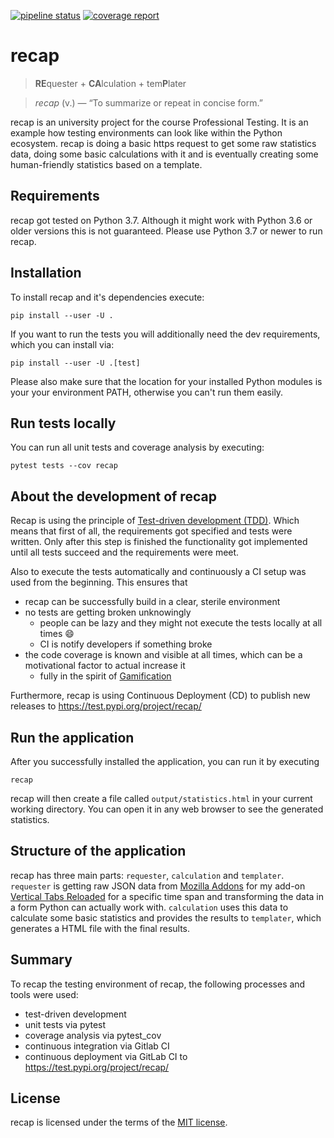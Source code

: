 [![pipeline status](https://code.fbi.h-da.de/istmikeck/pt-recap/badges/master/pipeline.svg)](https://code.fbi.h-da.de/istmikeck/pt-recap/commits/master) [![coverage report](https://code.fbi.h-da.de/istmikeck/pt-recap/badges/master/coverage.svg)](https://code.fbi.h-da.de/istmikeck/pt-recap/commits/master)

# recap 

> **RE**quester + **CA**lculation + tem**P**later

> *recap* (v.) — “To summarize or repeat in concise form.”

recap is an university project for the course Professional Testing. 
It is an example how testing environments can look like within the Python ecosystem. 
recap is doing a basic https request to get some raw statistics data, doing some basic calculations with it
and is eventually creating some human-friendly statistics based on a template.


## Requirements 
recap got tested on Python 3.7. Although it might work with Python 3.6 or older versions this is not guaranteed.
Please use Python 3.7 or newer to run recap.


## Installation
To install recap and it's dependencies execute:

`pip install --user -U .`

If you want to run the tests you will additionally need the dev requirements, which you can install via:

`pip install --user -U .[test]`

Please also make sure that the location for your installed Python modules is your your environment PATH,
otherwise you can't run them easily.


## Run tests locally
You can run all unit tests and coverage analysis by executing:

`pytest tests --cov recap`


## About the development of recap
Recap is using the principle of [Test-driven development (TDD)](https://en.wikipedia.org/wiki/Test-driven_development).
Which means that first of all, the requirements got specified and tests were written. 
Only after this step is finished the functionality got implemented until all tests succeed
and the requirements were meet. 

Also to execute the tests automatically and continuously a CI setup was used from the beginning.
This ensures that
  * recap can be successfully build in a clear, sterile environment
  * no tests are getting broken unknowingly
    * people can be lazy and they might not execute the tests locally at all times 😄
    * CI is notify developers if something broke
  * the code coverage is known and visible at all times, which can be a motivational factor to actual increase it
    * fully in the spirit of [Gamification](https://en.wikipedia.org/wiki/Gamification)

Furthermore, recap is using Continuous Deployment (CD) to publish new releases to https://test.pypi.org/project/recap/


## Run the application 
After you successfully installed the application, you can run it by executing

`recap` 

recap will then create a file called `output/statistics.html` in your current working directory.
You can open it in any web browser to see the generated statistics.


## Structure of the application
recap has three main parts: `requester`, `calculation` and  `templater`.
`requester` is getting raw JSON data from [Mozilla Addons](https://addons.mozilla.org) 
for my add-on [Vertical Tabs Reloaded](https://github.com/Croydon/vertical-tabs-reloaded) for a specific time span and transforming the data in a form Python can actually work with.
`calculation` uses this data to calculate some basic statistics and provides the results to `templater`,
which generates a HTML file with the final results.


## Summary
To recap the testing environment of recap, the following processes and tools were used: 
  * test-driven development
  * unit tests via pytest 
  * coverage analysis via pytest_cov
  * continuous integration via Gitlab CI
  * continuous deployment via GitLab CI to https://test.pypi.org/project/recap/ 


## License 
recap is licensed under the terms of the [MIT license](License.md).
